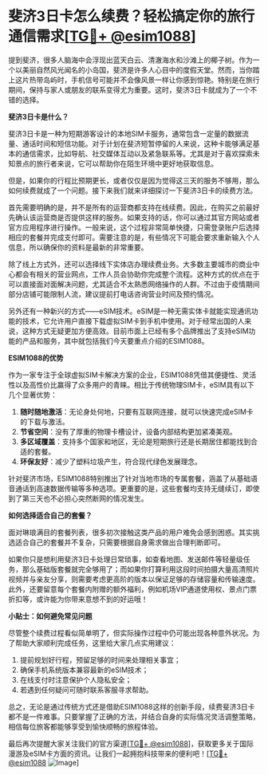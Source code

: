 # 斐济3日卡怎么续费？轻松搞定你的旅行通信需求[[TG💪+ @esim1088](https://t.me/s/esim1088)]

提到斐济，很多人脑海中会浮现出蓝天白云、清澈海水和沙滩上的椰子树。作为一个以美丽自然风光闻名的小岛国，斐济是许多人心目中的度假天堂。然而，当你踏上这片热带岛屿时，手机信号可能并不会像风景一样让你感到惊艳。特别是在旅行期间，保持与家人或朋友的联系变得尤为重要。这时，斐济3日卡就成为了一个不错的选择。

**斐济3日卡是什么？**

斐济3日卡是一种为短期游客设计的本地SIM卡服务，通常包含一定量的数据流量、通话时间和短信功能。对于计划在斐济短暂停留的人来说，这种卡能够满足基本的通信需求，比如导航、社交媒体互动以及紧急联系等。尤其是对于喜欢探索未知景点的旅行者来说，它可以帮助你在陌生环境中更好地获取信息。

但是，如果你的行程比预期更长，或者仅仅是因为觉得这三天的服务不够用，那么如何续费就成了一个问题。接下来我们就来详细探讨一下斐济3日卡的续费方法。

首先需要明确的是，并不是所有的运营商都支持在线续费。因此，在购买之前最好先确认该运营商是否提供这样的服务。如果支持的话，你可以通过其官方网站或者官方应用程序进行操作。一般来说，这个过程非常简单快捷，只需登录账户后选择相应的套餐并完成支付即可。需要注意的是，有些情况下可能会要求重新输入个人信息，所以确保你的资料是最新的非常重要。

除了线上方式外，还可以选择线下实体店办理续费业务。大多数主要城市的商业中心都会有相关的营业网点，工作人员会协助你完成整个流程。这种方式的优点在于可以直接面对面解决问题，尤其适合不太熟悉网络操作的人群。不过由于疫情期间部分店铺可能限制人流，建议提前打电话咨询营业时间及预约情况。

另外还有一种新兴的方式——eSIM技术。eSIM是一种无需实体卡就能实现通讯功能的技术，它允许用户直接下载虚拟SIM卡到手机中使用。对于经常出国的人来说，这种方式无疑更加方便高效。目前市面上已经有多个品牌推出了支持eSIM功能的产品和服务，其中就包括我们今天要重点介绍的ESIM1088。

**ESIM1088的优势**

作为一家专注于全球虚拟SIM卡解决方案的企业，ESIM1088凭借其便捷性、灵活性以及高性价比赢得了众多用户的青睐。相比于传统物理SIM卡，eSIM具有以下几个显著优势：

1. **随时随地激活**：无论身处何地，只要有互联网连接，就可以快速完成eSIM卡的下载与激活。
2. **节省空间**：没有了厚重的物理卡槽设计，设备内部结构更加紧凑美观。
3. **多区域覆盖**：支持多个国家和地区，无论是短期旅行还是长期居住都能找到合适的套餐。
4. **环保友好**：减少了塑料垃圾产生，符合现代绿色发展理念。

针对斐济市场，ESIM1088特别推出了针对当地市场的专属套餐，涵盖了从基础语音通话到高速数据传输等多种选项。更重要的是，这些套餐均支持无缝续订，即使到了第三天也不必担心突然断网的情况发生。

**如何选择适合自己的套餐？**

面对琳琅满目的套餐列表，很多初次接触这类产品的用户难免会感到困惑。其实挑选适合自己的套餐并不复杂，只需要根据自身需求做出合理判断即可。

如果你只是想利用斐济3日卡处理日常琐事，如查看地图、发送邮件等轻量级任务，那么基础版套餐就完全够用了；而如果你打算利用这段时间拍摄大量高清照片视频并与亲友分享，则需要考虑更高阶的版本以保证足够的存储容量和传输速度。此外，还要留意每个套餐内附赠的额外福利，例如机场VIP通道使用权、景点门票折扣等，或许能为你带来意想不到的好运哦！

**小贴士：如何避免常见问题**

尽管整个续费过程看似简单明了，但实际操作过程中仍可能出现各种意外状况。为了帮助大家顺利完成任务，这里给大家几点实用建议：

1. 提前规划好行程，预留足够的时间来处理相关事宜；
2. 确保手机系统版本兼容最新的eSIM技术；
3. 在线支付时注意保护个人隐私安全；
4. 若遇到任何疑问可随时联系客服寻求帮助。

总之，无论是通过传统方式还是借助ESIM1088这样的创新手段，续费斐济3日卡都不是一件难事。只要掌握了正确的方法，并结合自身的实际情况灵活调整策略，相信每位旅客都能够享受到愉快顺畅的旅程体验。

最后再次提醒大家关注我们的官方渠道[[TG💪+ @esim1088](https://t.me/s/esim1088)]，获取更多关于国际漫游及eSIM卡方面的资讯。让我们一起拥抱科技带来的便利吧！[[TG💪+ @esim1088](https://t.me/s/esim1088) ![Image](https://i.postimg.cc/4NQfJmqS/Snipaste-2025-05-13-00-14-12.png)]